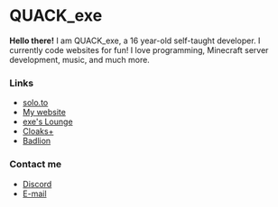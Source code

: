 # QUACK_exe

**Hello there!** I am QUACK_exe, a 16 year-old self-taught developer. I currently code websites for fun!
I love programming, Minecraft server development, music, and much more.

### Links

  * [solo.to](https://solo.to/quack/)
  * [My website](https://quack.codes/)
  * [exe's Lounge](https://exelounge.net)
  * [Cloaks+](https://cloaks.plus/)
  * [Badlion](https://badlion.net/)

### Contact me
  * [Discord](https://discord.com/users/459723047377698826)
  * [E-mail](mailto://me@quack.codes/)
